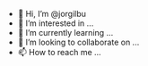 - 👋 Hi, I’m @jorgilbu
- 👀 I’m interested in ...
- 🌱 I’m currently learning ...
- 💞️ I’m looking to collaborate on ...
- 📫 How to reach me ...

<!---
jorgilbu/jorgilbu is a ✨ special ✨ repository because its `README.md` (this file) appears on your GitHub profile.
You can click the Preview link to take a look at your changes.
--->
